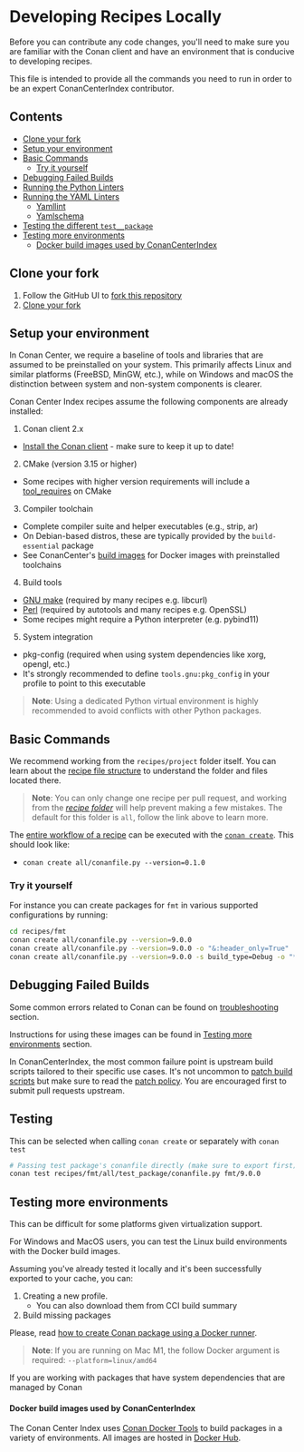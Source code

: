 # Developing Recipes Locally

Before you can contribute any code changes, you'll need to make sure you are familiar with the Conan client and have an environment that is conducive to developing recipes.

This file is intended to provide all the commands you need to run in order to be an expert ConanCenterIndex contributor.

<!-- toc -->
## Contents

  * [Clone your fork](#clone-your-fork)
  * [Setup your environment](#setup-your-environment)
  * [Basic Commands](#basic-commands)
    * [Try it yourself](#try-it-yourself)
  * [Debugging Failed Builds](#debugging-failed-builds)
  * [Running the Python Linters](#running-the-python-linters)
  * [Running the YAML Linters](#running-the-yaml-linters)
    * [Yamllint](#yamllint)
    * [Yamlschema](#yamlschema)
  * [Testing the different `test__package`](#testing-the-different-test__package)
  * [Testing more environments](#testing-more-environments)
      * [Docker build images used by ConanCenterIndex](#docker-build-images-used-by-conancenterindex)<!-- endToc -->

## Clone your fork

1. Follow the GitHub UI to [fork this repository](https://github.com/conan-io/conan-center-index/fork)
2. [Clone your fork](https://docs.github.com/en/repositories/creating-and-managing-repositories/cloning-a-repository)

## Setup your environment

In Conan Center, we require a baseline of tools and libraries that are assumed to be preinstalled on your system. This primarily affects Linux and similar platforms (FreeBSD, MinGW, etc.), while on Windows and macOS the distinction between system and non-system components is clearer.

Conan Center Index recipes assume the following components are already installed:

1. Conan client 2.x
  * [Install the Conan client](https://docs.conan.io/2/installation.html) - make sure to keep it up to date!

2. CMake (version 3.15 or higher)
  * Some recipes with higher version requirements will include a [tool_requires](https://docs.conan.io/2/reference/conanfile/methods/build_requirements.html#tool-requires) on CMake

3. Compiler toolchain
  * Complete compiler suite and helper executables (e.g., strip, ar)
  * On Debian-based distros, these are typically provided by the `build-essential` package
  * See ConanCenter's [build images](#testing-more-environments) for Docker images with preinstalled toolchains

4. Build tools
  * [GNU make](https://www.gnu.org/software/make/) (required by many recipes e.g. libcurl)
  * [Perl](https://www.perl.org) (required by autotools and many recipes e.g. OpenSSL)
  * Some recipes might require a Python interpreter (e.g. pybind11)

5. System integration
  * pkg-config (required when using system dependencies like xorg, opengl, etc.)
  * It's strongly recommended to define `tools.gnu:pkg_config` in your profile to point to this executable

> **Note**: Using a dedicated Python virtual environment is highly recommended to avoid conflicts with other Python packages.

## Basic Commands

We recommend working from the `recipes/project` folder itself. You can learn about the [recipe file structure](adding_packages/README.md#recipe-files-structure) to understand the folder and files located there.

> **Note**: You can only change one recipe per pull request, and working from the [_recipe folder_](adding_packages/README.md#the-recipe-folder-conanfilepy) will help prevent making a few mistakes. The default for this folder is `all`, follow the link above to learn more.

The [entire workflow of a recipe](https://docs.conan.io/2/tutorial/creating_packages.html) can be executed with the [`conan create`](https://docs.conan.io/2/reference/commands/create.html). This should look like:

* `conan create all/conanfile.py --version=0.1.0`

### Try it yourself

For instance you can create packages for `fmt` in various supported configurations by running:

```sh
cd recipes/fmt
conan create all/conanfile.py --version=9.0.0
conan create all/conanfile.py --version=9.0.0 -o "&:header_only=True"
conan create all/conanfile.py --version=9.0.0 -s build_type=Debug -o "*/*:shared=True"
```

## Debugging Failed Builds

Some common errors related to Conan can be found on [troubleshooting](https://docs.conan.io/2/knowledge/faq.html#troubleshooting) section.

Instructions for using these images can be found in [Testing more environments](#testing-more-environments) section.

In ConanCenterIndex, the most common failure point is upstream build scripts tailored to their specific use cases.
It's not uncommon to [patch build scripts](adding_packages/sources_and_patches.md#rules) but make sure to read the
[patch policy](adding_packages/sources_and_patches.md#policy-about-patching). You are encouraged first to submit pull requests upstream.


## Testing

This can be selected when calling `conan create` or separately with `conan test`

```sh
# Passing test package's conanfile directly (make sure to export first)
conan test recipes/fmt/all/test_package/conanfile.py fmt/9.0.0
```

## Testing more environments

This can be difficult for some platforms given virtualization support.

For Windows and MacOS users, you can test the Linux build environments with the Docker build images.

Assuming you've already tested it locally and it's been successfully exported to your cache, you can:

1. Creating a new profile.
   * You can also download them from CCI build summary
2. Build missing packages

Please, read [how to create Conan package using a Docker runner](https://docs.conan.io/2/examples/runners/docker/basic.html).

> **Note**: If you are running on Mac M1, the follow Docker argument is required: `--platform=linux/amd64`

If you are working with packages that have system dependencies that are managed by Conan

#### Docker build images used by ConanCenterIndex

The Conan Center Index uses [Conan Docker Tools](https://github.com/conan-io/conan-docker-tools/) to build packages in a variety of environments. All images are hosted in [Docker Hub](https://hub.docker.com/u/conanio).